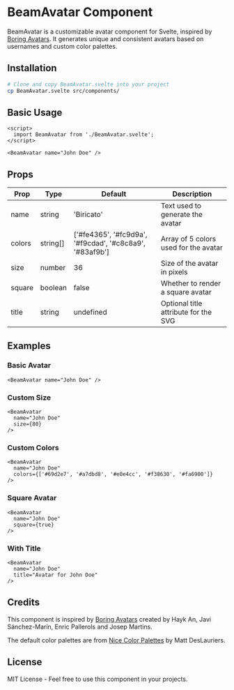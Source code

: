 # BeamAvatar Component

BeamAvatar is a customizable avatar component for Svelte, inspired by [Boring Avatars](https://github.com/boringdesigners/boring-avatars). It generates unique and consistent avatars based on usernames and custom color palettes.

## Installation

```bash
# Clone and copy BeamAvatar.svelte into your project
cp BeamAvatar.svelte src/components/
```

## Basic Usage

```svelte
<script>
  import BeamAvatar from './BeamAvatar.svelte';
</script>

<BeamAvatar name="John Doe" />
```

## Props

| Prop   | Type     | Default                                                 | Description                           |
| ------ | -------- | ------------------------------------------------------- | ------------------------------------- |
| name   | string   | 'Biricato'                                              | Text used to generate the avatar      |
| colors | string[] | ['#fe4365', '#fc9d9a', '#f9cdad', '#c8c8a9', '#83af9b'] | Array of 5 colors used for the avatar |
| size   | number   | 36                                                      | Size of the avatar in pixels          |
| square | boolean  | false                                                   | Whether to render a square avatar     |
| title  | string   | undefined                                               | Optional title attribute for the SVG  |

## Examples

### Basic Avatar
```svelte
<BeamAvatar name="John Doe" />
```

### Custom Size
```svelte
<BeamAvatar 
  name="John Doe" 
  size={80} 
/>
```

### Custom Colors
```svelte
<BeamAvatar 
  name="John Doe"
  colors={['#69d2e7', '#a7dbd8', '#e0e4cc', '#f38630', '#fa6900']}
/>
```

### Square Avatar
```svelte
<BeamAvatar 
  name="John Doe"
  square={true}
/>
```

### With Title
```svelte
<BeamAvatar 
  name="John Doe"
  title="Avatar for John Doe"
/>
```

## Credits

This component is inspired by [Boring Avatars](https://github.com/boringdesigners/boring-avatars) created by Hayk An, Javi Sánchez-Marín, Enric Pallerols and Josep Martins.

The default color palettes are from [Nice Color Palettes](https://github.com/Jam3/nice-color-palettes) by Matt DesLauriers.

## License

MIT License - Feel free to use this component in your projects.